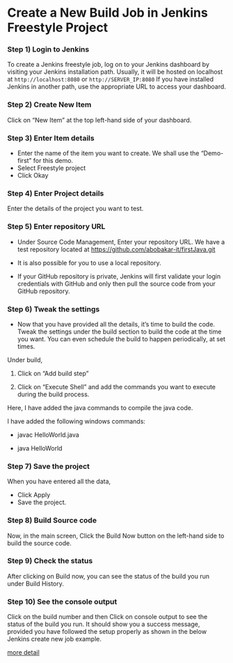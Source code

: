 # Create a New Build Job in Jenkins Freestyle Project
### Step 1) Login to Jenkins
To create a Jenkins freestyle job, log on to your Jenkins dashboard by visiting your Jenkins installation path. Usually, it will be hosted on localhost at `http://localhost:8080` or `http://SERVER_IP:8080` If you have installed Jenkins in another path, use the appropriate URL to access your dashboard.

### Step 2) Create New Item

Click on “New Item” at the top left-hand side of your dashboard.

### Step 3) Enter Item details


- Enter the name of the item you want to create. We shall use the “Demo-first” for this demo.
- Select Freestyle project
- Click Okay

### Step 4) Enter Project details

Enter the details of the project you want to test.

### Step 5) Enter repository URL

- Under Source Code Management, Enter your repository URL. We have a test repository located at https://github.com/abobakar-it/firstJava.git
- It is also possible for you to use a local repository.

- If your GitHub repository is private, Jenkins will first validate your login credentials with GitHub and only then pull the source code from your GitHub repository.
 
 ### Step 6) Tweak the settings

- Now that you have provided all the details, it’s time to build the code. Tweak the settings under the build section to build the code at the time you want. You can even schedule the build to happen periodically, at set times.

Under build,

1. Click on “Add build step”

2. Click on “Execute Shell” and add the commands you want to execute during the build process.

Here, I have added the java commands to compile the java code.<br>

 I have added the following windows commands:

- javac HelloWorld.java

- java HelloWorld
 ### Step 7) Save the project

When you have entered all the data,

- Click Apply
- Save the project.

### Step 8) Build Source code

Now, in the main screen, Click the Build Now button on the left-hand side to build the source code.

### Step 9) Check the status

After clicking on Build now, you can see the status of the build you run under Build History.

### Step 10) See the console output

Click on the build number and then Click on console output to see the status of the build you run. It should show you a success message, provided you have followed the setup properly as shown in the below Jenkins create new job example.


<a href="https://www.guru99.com/create-builds-jenkins-freestyle-project.html">more detail</a>